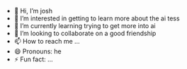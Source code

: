 - 👋 Hi, I’m josh
- 👀 I’m interested in getting to learn more about the ai tess
- 🌱 I’m currently learning trying to get more into ai
- 💞️ I’m looking to collaborate on a good friendship
- 📫 How to reach me ...
- 😄 Pronouns: he
- ⚡ Fun fact: ...

<!---
blessed-jos/blessed-jos is a ✨ special ✨ repository because its `README.md` (this file) appears on your GitHub profile.
You can click the Preview link to take a look at your changes.
--->
